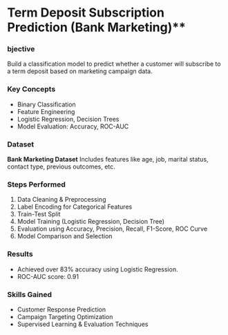# Term Deposit Subscription Prediction (Bank Marketing)**

### bjective

Build a classification model to predict whether a customer will subscribe to a term deposit based on marketing campaign data.

### Key Concepts

* Binary Classification
* Feature Engineering
* Logistic Regression, Decision Trees
* Model Evaluation: Accuracy, ROC-AUC

### Dataset

**Bank Marketing Dataset**
Includes features like age, job, marital status, contact type, previous outcomes, etc.

### Steps Performed

1. Data Cleaning & Preprocessing
2. Label Encoding for Categorical Features
3. Train-Test Split
4. Model Training (Logistic Regression, Decision Tree)
5. Evaluation using Accuracy, Precision, Recall, F1-Score, ROC Curve
6. Model Comparison and Selection

### Results

* Achieved over 83% accuracy using Logistic Regression.
* ROC-AUC score: 0.91

### Skills Gained

* Customer Response Prediction
* Campaign Targeting Optimization
* Supervised Learning & Evaluation Techniques
